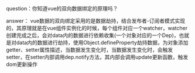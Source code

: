 question：你知道vue的双向数据绑定的原理吗？

answer：
vue数据的双向绑定采用的是数据劫持，结合发布者-订阅者模式实现的，其原理就是在vue组件实例化的时候，每个组件对应一个watcher，watcher创建完成之后，会对data内的数据进行依赖收集(一个对象对应的一个Dep)，也就是对data内的数据进行劫持，使用Object.defineProperty劫持数据，为对象添加getter、setter属性描述，当数据发生变化时，当数据发生变化时，会触发setter，在setter内部调用dep.notify方法，其内部会调用update更新函数，触发dom更新操作